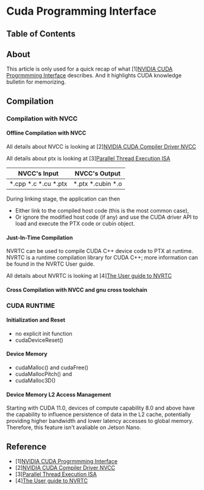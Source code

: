 # Cuda Programming Interface

## Table of Contents

## About
This article is only used for a quick recap of what [1][NVIDIA CUDA Progrmmming Interface](https://docs.nvidia.com/cuda/cuda-c-programming-guide/index.html#programming-interface) describes. And it highlights CUDA knowledge bulletin for memorizing.

## Compilation

### Compilation with NVCC
#### Offline Compilation with NVCC 

All details about NVCC is looking at [2][NVIDIA CUDA Compiler Driver NVCC](https://docs.nvidia.com/cuda/cuda-compiler-driver-nvcc/index.html)

All details about ptx is looking at [3][Parallel Thread Execution ISA](https://docs.nvidia.com/cuda/parallel-thread-execution/index.html)

| NVCC's Input  | NVCC's Output |
|:---:|:---:|
| *.cpp *.c *.cu *.ptx  | *.ptx *.cubin *.o   |

During linking stage, the application can then
- Either link to the compiled host code (this is the most common case),
- Or ignore the modified host code (if any) and use the CUDA driver API to load and execute the PTX code or cubin object. 

#### Just-In-Time Compilation  

NVRTC can be used to compile CUDA C++ device code to PTX at runtime. NVRTC is a runtime compilation library for CUDA C++; more information can be found in the NVRTC User guide. 

All details about NVRTC is looking at [4][The User guide to NVRTC](https://docs.nvidia.com/cuda/nvrtc/index.html)


#### Cross Compilation with NVCC and gnu cross toolchain




### CUDA RUNTIME 

#### Initialization and Reset
- no explicit init function
- cudaDeviceReset()

#### Device Memory
- cudaMalloc() and  cudaFree()
- cudaMallocPitch() and 
- cudaMalloc3D()

#### Device Memory L2 Access Management
Starting with CUDA 11.0, devices of compute capability 8.0 and above have the capability to influence persistence of data in the L2 cache, potentially providing higher bandwidth and lower latency accesses to global memory. Therefore, this feature isn't avaliable on Jetson Nano.

 



## Reference
- [1][NVIDIA CUDA Progrmmming Interface](https://docs.nvidia.com/cuda/cuda-c-programming-guide/index.html#programming-interface)
- [2][NVIDIA CUDA Compiler Driver NVCC](https://docs.nvidia.com/cuda/cuda-compiler-driver-nvcc/index.html)
- [3][Parallel Thread Execution ISA](https://docs.nvidia.com/cuda/parallel-thread-execution/index.html)
- [4][The User guide to NVRTC](https://docs.nvidia.com/cuda/nvrtc/index.html)


